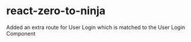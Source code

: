 # react-zero-to-ninja
Added an extra route for User Login which is matched to the User Login Component
